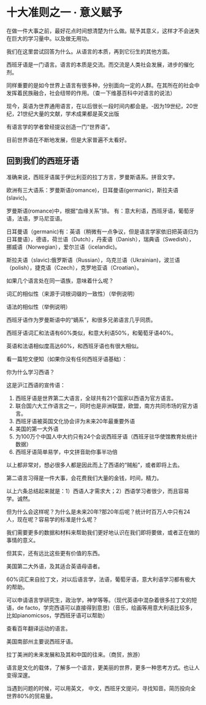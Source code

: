 # 十大准则之一 · 意义赋予

在做一件大事之前，最好花点时间想清楚为什么做。赋予其意义，这样才不会迷失在巨大的学习量中。以及做无用功。

我们在这里尝试回答为什么。从语言的本质，再到它衍生的其他方面。

西班牙语是一门语言。语言的本质是交流。而交流是人类社会发展，进步的催化剂。

同样重要的是如今世界上语言有很多种，分别面向一定的人群。在其所在的社会中发挥着民族融合，社会纽带的作用。（查一下维基百科中对语言的说法）

现今，英语为世界通用语言，在以后很长一段时间内都会是。-因为19世纪，20世纪，21世纪大量的文献，学术成果都是英文出版

有语言学的学者曾经提议创造一门“世界语”。

目前世界语在不断地发展，但是大家普遍不太看好。

## 回到我们的西班牙语

准确来说，西班牙语属于伊比利亚的拉丁方言，罗曼斯语系。拼音文字。

欧洲有三大语系：罗曼斯语\(romance\)，日耳曼语\(germanic\)，斯拉夫语\(slavic\)。

罗曼斯语\(romance\)中，根据“血缘关系”排。 有：意大利语，西班牙语，葡萄牙语，法语，罗马尼亚语。

日耳曼语（germanic\)有：英语（稍微有一点争议，但是语言学家依旧把英语归为日耳曼语），德语，荷兰语（Dutch），丹麦语（Danish），瑞典语（Swedish），挪威语（Norwegian），爱尔兰语（icelandic\)。

斯拉夫语（slavic\):俄罗斯语（Russian），乌克兰语（Ukrainian\)，波兰语（polish），捷克语（Czech），克罗地亚语（Croatian）。

如果几个语言处在同一语族，意味着什么呢？

词汇的相似性（来源于词根词缀的一致性）（举例说明）

语法的相似性（举例说明）



西班牙语作为罗曼斯语中的“嫡系”，和很多兄弟语言几乎同质。

西班牙语词汇和法语有60%类似，和意大利语50%，和葡萄牙语40%。

英语和法语相似度高达60%，和西班牙语也有很大相似。

看一篇短文便知（如果你没有任何西班牙语基础）：









你为什么学习西语？

这是沪江西语的宣传语：

1. 西班牙语是世界第二大语言，全球共有21个国家以西语为官方语言。
2. 联合国六大工作语言之一，同时也是非洲联盟，欧盟，南方共同市场的官方语言。
3. 西班牙语被英国文化协会评为未来20年最重要外语
4. 美国的第一大外语
5. 为100万个中国人中大约只有24个会说西班牙语（西班牙驻华使馆教育处统计数据）
6. 西班牙语简单易学，中文拼音助你事半功倍

以上都非常对，想必很多人都是因此而上了西语的“贼船”，或者即将上去。

第二语言习得是一件大事，会花费我们大量的金钱，时间，精力。

以上六条总结起来就是：1）西语人才需求大；2）西语学习者很少，而且容易学。诚然。

但为什么会这样呢？为什么是未来20年?那20年后呢？统计时百万人中只有24人，现在呢？容易学的标准是什么呢？

我们需要更多的数据和材料来帮助我们更好地认识在我们即将要做，或者正在做的事情的意义。

但其实，还有远比这些更有价值的东西。

美国第二大外语，及其适合英语母语者。

60%词汇来自拉丁文，对以后语言学，法语，葡萄牙语，意大利语学习都有极大的帮助。

可以申请语言学研究生，政治学，神学等等。（现代英语中混杂着很多拉丁文的短语，de facto，学完西语可以直接得到意思\)（音乐，绘画等用意大利语比较多，比如pianomicsos，学西班牙语可以帮助）

查看百年翻译运动的语言。

美国南部州主要说西班牙语。

拉丁美洲的未来发展和及其和中国的往来。（商贸，旅游）

语言是文化的载体，了解多一个语言，更美丽的世界，更多一种思考方式。也让人变得深邃。

当遇到问题的时候，可以用英文， 中文，西班牙文提问，寻找知音。简历投向全世界80%的贸易量。

